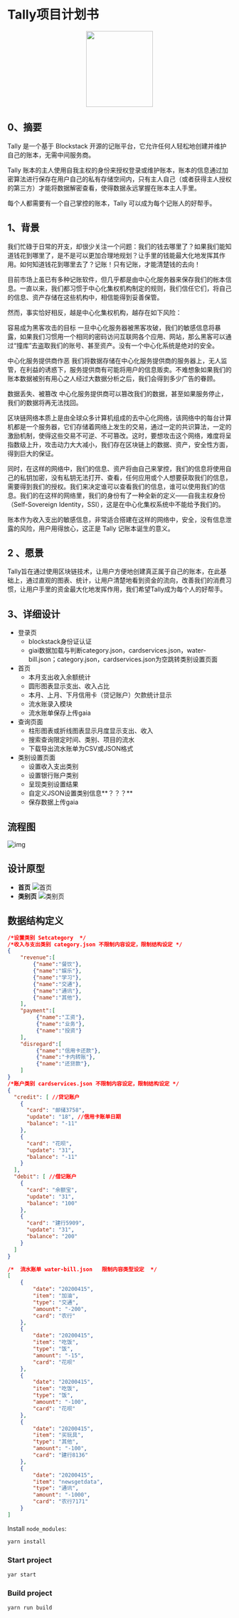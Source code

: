 # Tally项目计划书

<div align=center><img src="./snapshot/logo.jpg" width="150" height="170" /></div>

## **0、摘要**

Tally 是一个基于 Blockstack 开源的记账平台，它允许任何人轻松地创建并维护自己的账本，无需中间服务商。

Tally 账本的主人使用自我主权的身份来授权登录或维护账本，账本的信息通过加密算法进行保存在用户自己的私有存储空间内，只有主人自己（或者获得主人授权的第三方）才能将数据解密查看，使得数据永远掌握在账本主人手里。

每个人都需要有一个自己掌控的账本，Tally 可以成为每个记账人的好帮手。

## **1、背景**

我们忙碌于日常的开支，却很少关注一个问题：我们的钱去哪里了？如果我们能知道钱花到哪里了，是不是可以更加合理地规划？让手里的钱能最大化地发挥其作用。如何知道钱花到哪里去了？记账！只有记账，才能清楚钱的去向！

目前市场上虽已有多种记账软件，但几乎都是由中心化服务器来保存我们的帐本信息。一直以来，我们都习惯于中心化集权机构制定的规则，我们信任它们，将自己的信息、资产存储在这些机构中，相信能得到妥善保管。

然而，事实恰好相反，越是中心化集权机构，越存在如下风险：

容易成为黑客攻击的目标
一旦中心化服务器被黑客攻破，我们的敏感信息将暴露，如果我们习惯用一个相同的密码访问互联网各个应用、网站，那么黑客可以通过“撞库”去盗取我们的账号、甚至资产。没有一个中心化系统是绝对的安全。

中心化服务提供商作恶
我们将数据存储在中心化服务提供商的服务器上，无人监管，在利益的诱惑下，服务提供商有可能将用户的信息贩卖。不难想象如果我们的账本数据被别有用心之人经过大数据分析之后，我们会得到多少广告的眷顾。

数据丢失、被篡改
中心化服务提供商可以篡改我们的数据，甚至如果服务停止，我们的数据将再无法找回。

区块链网络本质上是由全球众多计算机组成的去中心化网络，该网络中的每台计算机都是一个服务器，它们存储着网络上发生的交易，通过一定的共识算法，一定的激励机制，使得这些交易不可逆、不可篡改。这时，要想攻击这个网络，难度将呈指数级上升，攻击动力大大减小，我们存在区块链上的数据、资产，安全性方面，得到巨大的保证。

同时，在这样的网络中，我们的信息、资产将由自己来掌控，我们的信息将使用自己的私钥加密，没有私钥无法打开、查看，任何应用或个人想要获取我们的信息，需要得到我们的授权。我们来决定谁可以查看我们的信息，谁可以使用我们的信息。我们的在这样的网络里，我们的身份有了一种全新的定义——自我主权身份（Self-Sovereign Identity，SSI），这是在中心化集权系统中不能给予我们的。

账本作为收入支出的敏感信息，非常适合搭建在这样的网络中，安全，没有信息泄露的风险，用户用得放心，这正是 Tally 记账本诞生的意义。

## **2 、愿景**

Tally旨在通过使用区块链技术，让用户方便地创建真正属于自己的账本，在此基础上，通过直观的图表、统计，让用户清楚地看到资金的流向，改善我们的消费习惯，让用户手里的资金最大化地发挥作用，我们希望Tally成为每个人的好帮手。

## **3、详细设计**
* 登录页
  * blockstack身份证认证
  * giai数据加载与判断category.json，cardservices.json，water-bill.json；category.json，cardservices.json为空跳转类别设置页面
* 首页
  * 本月支出收入余额统计
  * 圆形图表显示支出、收入占比
  *  本月、上月、下月信用卡（贷记账户）欠款统计显示
  *  流水账录入模块
  *  流水账单保存上传gaia
* 查询页面
  * 柱形图表或折线图表显示月度显示支出、收入
  * 搜索查询限定时间、类别、项目的流水
  * 下载导出流水账单为CSV或JSON格式
* 类别设置页面
  * 设置收入支出类别
  * 设置银行账户类别
  * 呈现类别设置结果
  * 自定义JSON设置类别信息**？？？**
  * 保存数据上传gaia

## 流程图
![img](./snapshot/flowchat.png)
## 设计原型
* **首页**
![首页](./snapshot/welcome.png)
* **类别页**
![类别页](./snapshot/welcome.png)


## 数据结构定义
```json
/*设置类别 Setcategory  */
/*收入与支出类别 category.json 不限制内容设定，限制结构设定 */
{
    "revenue":[
        {"name":"餐饮"},
        {"name":"娱乐"},
        {"name":"学习"},
        {"name":"交通"},
        {"name":"通讯"},
        {"name":"其他"},
    ],
    "payment":[
         {"name":"工资"},
         {"name":"业务"},
         {"name":"投资"}
    ],
    "disregard":[
         {"name":"信用卡还款"},
         {"name":"卡内转账"},
         {"name":"还贷款"},
    ]
}
/*账户类别 cardservices.json 不限制内容设定，限制结构设定 */
{
  "credit": [ //贷记账户
    {
      "card": "邮储3758",
      "update": "18", //信用卡账单日期
      "balance": "-11"
    },
    {
      "card": "花呗",
      "update": "31",
      "balance": "-11"
    }
  ],
  "debit": [ //借记账户
    {
      "card": "余额宝",
      "update": "31",
      "balance": "100"
    },
    {
      "card": "建行5909",
      "update": "31",
      "balance": "200"
    }
  ]
}

/*  流水账单 water-bill.json   限制内容类型设定  */
[
    {
        "date": "20200415",
        "item": "加油",
        "type": "交通",
        "amount": "-200",
        "card": "农行"
    },
    {
        "date": "20200415",
        "item": "吃饭",
        "type": "饭",
        "amount": "-15",
        "card": "花呗"
    },
    {
        "date": "20200415",
        "item": "吃饭",
        "type": "饭",
        "amount": "-100",
        "card": "花呗"
    },
    {
        "date": "20200415",
        "item": "买玩具",
        "type": "其他",
        "amount": "-100",
        "card": "建行8136"
    },
    {
        "date": "20200415",
        "item": "newsgetdata",
        "type": "通讯",
        "amount": "-1000",
        "card": "农行7171"
    }
]

```


Install `node_modules`:

```bash
yarn install
```

### Start project

```bash
yar start
```

### Build project

```bash
yarn run build
```


